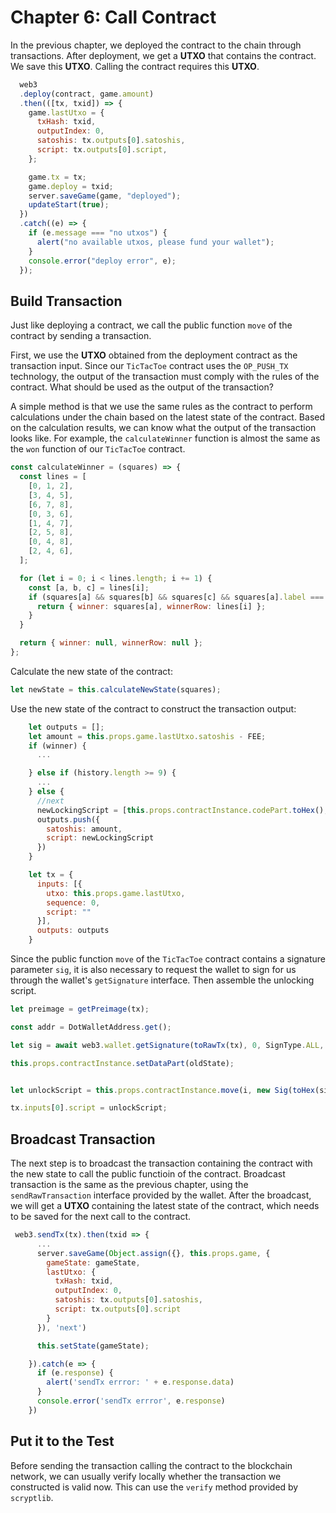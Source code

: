 # Chapter 6: Call Contract

In the previous chapter, we deployed the contract to the chain through transactions. After deployment, we get a **UTXO** that contains the contract. We save this **UTXO**. Calling the contract requires this **UTXO**.

```javascript
  web3
  .deploy(contract, game.amount)
  .then(([tx, txid]) => {
    game.lastUtxo = {
      txHash: txid,
      outputIndex: 0,
      satoshis: tx.outputs[0].satoshis,
      script: tx.outputs[0].script,
    };

    game.tx = tx;
    game.deploy = txid;
    server.saveGame(game, "deployed");
    updateStart(true);
  })
  .catch((e) => {
    if (e.message === "no utxos") {
      alert("no available utxos, please fund your wallet");
    }
    console.error("deploy error", e);
  });
```

## Build Transaction

Just like deploying a contract, we call the public function `move` of the contract by sending a transaction.

First, we use the **UTXO** obtained from the deployment contract as the transaction input. Since our `TicTacToe` contract uses the `OP_PUSH_TX` technology, the output of the transaction must comply with the rules of the contract. What should be used as the output of the transaction?

A simple method is that we use the same rules as the contract to perform calculations under the chain based on the latest state of the contract. Based on the calculation results, we can know what the output of the transaction looks like. For example, the `calculateWinner` function is almost the same as the `won` function of our `TicTacToe` contract.

```javascript
const calculateWinner = (squares) => {
  const lines = [
    [0, 1, 2],
    [3, 4, 5],
    [6, 7, 8],
    [0, 3, 6],
    [1, 4, 7],
    [2, 5, 8],
    [0, 4, 8],
    [2, 4, 6],
  ];

  for (let i = 0; i < lines.length; i += 1) {
    const [a, b, c] = lines[i];
    if (squares[a] && squares[b] && squares[c] && squares[a].label === squares[b].label && squares[a].label === squares[c].label) {
      return { winner: squares[a], winnerRow: lines[i] };
    }
  }

  return { winner: null, winnerRow: null };
};

```

Calculate the new state of the contract:

```javascript
let newState = this.calculateNewState(squares);
```

Use the new state of the contract to construct the transaction output:

```javascript
    let outputs = [];
    let amount = this.props.game.lastUtxo.satoshis - FEE;
    if (winner) {
      ...

    } else if (history.length >= 9) {
      ...
    } else {
      //next
      newLockingScript = [this.props.contractInstance.codePart.toHex(), bsv.Script.fromASM(newState).toHex()].join('');
      outputs.push({
        satoshis: amount,
        script: newLockingScript
      })
    }

    let tx = {
      inputs: [{
        utxo: this.props.game.lastUtxo,
        sequence: 0,
        script: ""
      }],
      outputs: outputs
    }

```

Since the public function `move` of the `TicTacToe` contract contains a signature parameter `sig`, it is also necessary to request the wallet to sign for us through the wallet's `getSignature` interface. Then assemble the unlocking script.

```javascript
let preimage = getPreimage(tx);

const addr = DotWalletAddress.get();

let sig = await web3.wallet.getSignature(toRawTx(tx), 0, SignType.ALL, addr);

this.props.contractInstance.setDataPart(oldState);


let unlockScript = this.props.contractInstance.move(i, new Sig(toHex(sig)), amount, preimage).toHex();

tx.inputs[0].script = unlockScript;

```
 
## Broadcast Transaction

The next step is to broadcast the transaction containing the contract with the new state to call the public functioin of the contract. Broadcast transaction is the same as the previous chapter, using the `sendRawTransaction` interface provided by the wallet. After the broadcast, we will get a **UTXO** containing the latest state of the contract, which needs to be saved for the next call to the contract.


```javascript
 web3.sendTx(tx).then(txid => {
      ...
      server.saveGame(Object.assign({}, this.props.game, {
        gameState: gameState,
        lastUtxo: {
          txHash: txid,
          outputIndex: 0,
          satoshis: tx.outputs[0].satoshis,
          script: tx.outputs[0].script
        }
      }), 'next')

      this.setState(gameState);

    }).catch(e => {
      if (e.response) {
        alert('sendTx errror: ' + e.response.data)
      }
      console.error('sendTx errror', e.response)
    })
```


##  Put it to the Test

Before sending the transaction calling the contract to the blockchain network, we can usually verify locally whether the transaction we constructed is valid now. This can use the `verify` method provided by `scryptlib`.

